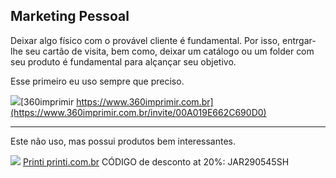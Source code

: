 ## Marketing Pessoal
  
Deixar algo físico com o provável cliente é fundamental. Por isso, entrgar-lhe seu cartão de visita, bem como, deixar um catálogo ou um folder com seu produto é fundamental para alçançar seu objetivo.

Esse primeiro eu uso sempre que preciso.


![](https://pullbr-4c63.kxcdn.com/Images/360imprimir_header.br.png)[360imprimir https://www.360imprimir.com.br](https://www.360imprimir.com.br/invite/00A019E662C690D0)





--------
Este não uso, mas possui produtos bem interessantes.


![](https://upload.wikimedia.org/wikipedia/commons/thumb/7/74/Printi.jpg/120px-Printi.jpg) [Printi printi.com.br](https://www.printi.com.br/)  CÓDIGO de desconto at 20%: JAR290545SH

